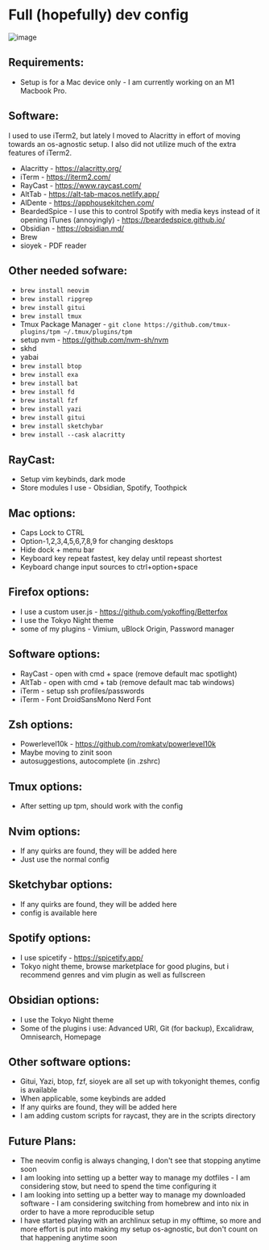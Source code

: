 # Full (hopefully) dev config

![image](https://github.com/Maimunar/dev-env/assets/62520195/3cff3f57-4d52-40d8-a9ef-5e7c4334fc51)

## Requirements:

- Setup is for a Mac device only - I am currently working on an M1 Macbook Pro.

## Software:

I used to use iTerm2, but lately I moved to Alacritty in effort of moving towards an os-agnostic setup. I also did not utilize much of the extra features of iTerm2.

- Alacritty - https://alacritty.org/
- iTerm - https://iterm2.com/
- RayCast - https://www.raycast.com/
- AltTab - https://alt-tab-macos.netlify.app/
- AlDente - https://apphousekitchen.com/
- BeardedSpice - I use this to control Spotify with media keys instead of it opening iTunes (annoyingly) - https://beardedspice.github.io/
- Obsidian - https://obsidian.md/
- Brew
- sioyek - PDF reader

## Other needed sofware:

- `brew install neovim`
- `brew install ripgrep`
- `brew install gitui`
- `brew install tmux`
- Tmux Package Manager - `git clone https://github.com/tmux-plugins/tpm ~/.tmux/plugins/tpm`
- setup nvm - https://github.com/nvm-sh/nvm
- skhd
- yabai
- `brew install btop`
- `brew install exa`
- `brew install bat`
- `brew install fd`
- `brew install fzf`
- `brew install yazi`
- `brew install gitui`
- `brew install sketchybar`
- `brew install --cask alacritty`

## RayCast:

- Setup vim keybinds, dark mode
- Store modules I use - Obsidian, Spotify, Toothpick

## Mac options:

- Caps Lock to CTRL
- Option-1,2,3,4,5,6,7,8,9 for changing desktops
- Hide dock + menu bar
- Keyboard key repeat fastest, key delay until repeast shortest
- Keyboard change input sources to ctrl+option+space

## Firefox options:

- I use a custom user.js - https://github.com/yokoffing/Betterfox
- I use the Tokyo Night theme
- some of my plugins - Vimium, uBlock Origin, Password manager

## Software options:

- RayCast - open with cmd + space (remove default mac spotlight)
- AltTab - open with cmd + tab (remove default mac tab windows)
- iTerm - setup ssh profiles/passwords
- iTerm - Font DroidSansMono Nerd Font

## Zsh options:

- Powerlevel10k - https://github.com/romkatv/powerlevel10k
- Maybe moving to zinit soon
- autosuggestions, autocomplete (in .zshrc)

## Tmux options:

- After setting up tpm, should work with the config

## Nvim options:

- If any quirks are found, they will be added here
- Just use the normal config

## Sketchybar options:

- If any quirks are found, they will be added here
- config is available here

## Spotify options:

- I use spicetify - https://spicetify.app/
- Tokyo night theme, browse marketplace for good plugins, but i recommend genres and vim plugin as well as fullscreen

## Obsidian options:

- I use the Tokyo Night theme
- Some of the plugins i use: Advanced URI, Git (for backup), Excalidraw, Omnisearch, Homepage

## Other software options:

- Gitui, Yazi, btop, fzf, sioyek are all set up with tokyonight themes, config is available
- When applicable, some keybinds are added
- If any quirks are found, they will be added here
- I am adding custom scripts for raycast, they are in the scripts directory

## Future Plans:

- The neovim config is always changing, I don't see that stopping anytime soon
- I am looking into setting up a better way to manage my dotfiles - I am considering stow, but need to spend the time configuring it
- I am looking into setting up a better way to manage my downloaded software - I am considering switching from homebrew and into nix in order to have a more reproducible setup
- I have started playing with an archlinux setup in my offtime, so more and more effort is put into making my setup os-agnostic, but don't count on that happening anytime soon
